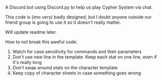 A Discord bot using Discord.py to help us play Cypher System via chat. 

This code is (imo very) badly designed, but I doubt anyone outside our friend group is going to use it so it doesn't really matter. 

Will update readme later.

How to not break this aweful code:
1) Watch for case sensitivity for commands and their parameters
2) Don't use new line in the template. Keep each stat on one line, even if it's really long
3) Don't swap around stats on the character template
4) Keep copy of character sheets in case something goes wrong
